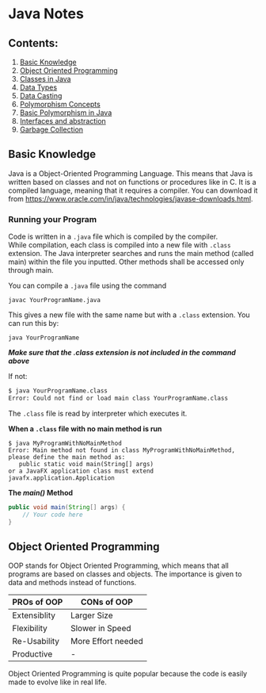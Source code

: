   
# Java Notes

## Contents:  
1. [Basic Knowledge](#basic-knowledge)
1. [Object Oriented Programming](#object-oriented-programming)  
3. [Classes in Java](#classes-in-java)  
5. [Data Types](#data-types)  
6. [Data Casting](#data-casting)  
7. [Polymorphism Concepts](#polymorphism-concepts)  
8. [Basic Polymorphism in Java](#basic-polymorphism-in-java)  
9. [Interfaces and abstraction](#interfaces-and-abstraction)
10. [Garbage Collection](#garbage-collection)

## Basic Knowledge
Java is a Object-Oriented Programming Language. This means that Java is written based on classes and not on functions or procedures like in C.
It is a compiled language, meaning that it requires a compiler. You can download it from https://www.oracle.com/in/java/technologies/javase-downloads.html. 

### Running your Program
Code is written in a `.java` file which is compiled by the compiler.  
While compilation, each class is compiled into a new file with `.class` extension. The Java interpreter searches and runs the main method (called main) within the file you inputted. Other methods shall be accessed only through main.  

You can compile a `.java` file using the command  
```
javac YourProgramName.java
```
This gives a new file with the same name but with a `.class` extension. You can run this by:  
```
java YourProgramName
```
_**Make sure that the .class extension is not included in the command above**_  

If not:
``` sh
$ java YourProgramName.class
Error: Could not find or load main class YourProgramName.class
```
The `.class` file is read by interpreter which executes it. 

**When a `.class` file with no main method is run**
```
$ java MyProgramWithNoMainMethod
Error: Main method not found in class MyProgramWithNoMainMethod, please define the main method as:
   public static void main(String[] args)
or a JavaFX application class must extend javafx.application.Application
```

**The _main()_ Method**  
```java 
public void main(String[] args) {
	// Your code here
}
```
## Object Oriented Programming
OOP stands for Object Oriented Programming, which means that all programs are based on classes and objects. The importance is given to data and methods instead of functions.

PROs of OOP  | CONs of OOP
------------ | ------------
Extensiblity | Larger Size
Flexibility  | Slower in Speed
Re-Usability | More Effort needed
Productive | -

Object Oriented Programming is quite popular because the code is easily made to evolve like in real life.






